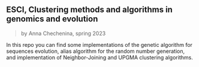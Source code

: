 ## ESCI, Clustering methods and algorithms in genomics and evolution
> by Anna Chechenina, spring 2023

In this repo you can find some implementations of the genetic algorithm for sequences evolution, alias algorithm for the random number generation, and implementation of Neighbor-Joining and UPGMA clustering algorithms. 

